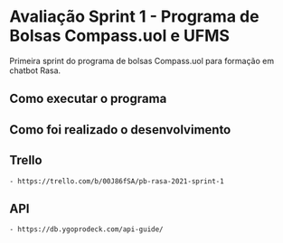 # Avaliação Sprint 1 - Programa de Bolsas Compass.uol e UFMS
Primeira sprint do programa de bolsas Compass.uol para formação em chatbot Rasa.

## Como executar o programa

## Como foi realizado o desenvolvimento

## Trello 
    - https://trello.com/b/00J86fSA/pb-rasa-2021-sprint-1
## API
    - https://db.ygoprodeck.com/api-guide/